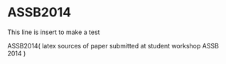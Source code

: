 # ASSB2014

This line is insert to make a test

ASSB2014( latex sources of paper submitted at student workshop ASSB 2014 )
